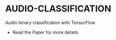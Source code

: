 # AUDIO-CLASSIFICATION
Audio binary classification with TensorFlow
- Read the Paper for more details
